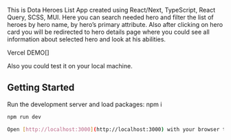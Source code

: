 This is Dota Heroes List App created using React/Next, TypeScript, React Query, SCSS, MUI. Here you can search needed hero and filter the list of heroes by hero name, by hero’s primary attribute. Also after clicking on hero card you will be redirected to hero details page where you could see all information about selected hero and look at his abilities.

Vercel DEMO[]

Also you could test it on your local machine.
## Getting Started

Run the development server and load packages:
npm i
```bash
npm run dev

Open [http://localhost:3000](http://localhost:3000) with your browser to see the result.
